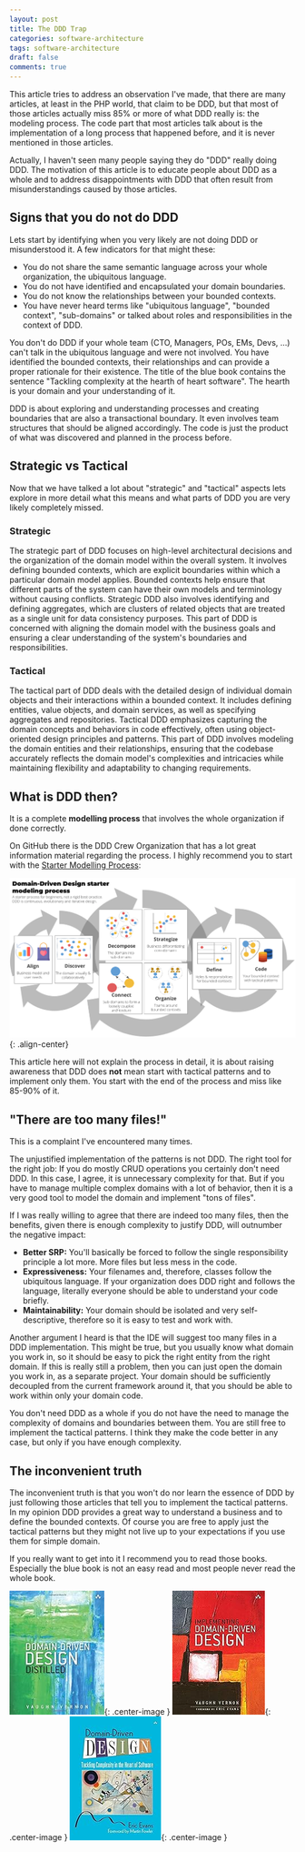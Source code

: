 ```yaml
---
layout: post
title: The DDD Trap
categories: software-architecture
tags: software-architecture
draft: false
comments: true
---
```


This article tries to address an observation I've made, that there are many articles, at least in the PHP world, that claim to be DDD, but that most of those articles actually miss 85% or more of what DDD really is: the modeling process. The code part that most articles talk about is the implementation of a long process that happened before, and it is never mentioned in those articles.

Actually, I haven't seen many people saying they do "DDD" really doing DDD. The motivation of this article is to educate people about DDD as a whole and to address disappointments with DDD that often result from misunderstandings caused by those articles.

## Signs that you do not do DDD

Lets start by identifying when you very likely are not doing DDD or misunderstood it. A few indicators for that might these:

* You do not share the same semantic language across your whole organization, the ubiquitous language.
* You do not have identified and encapsulated your domain boundaries.
* You do not know the relationships between your bounded contexts.
* You have never heard terms like "ubiquitous language", "bounded context", "sub-domains" or talked about roles and responsibilities in the context of DDD.

You don't do DDD if your whole team (CTO, Managers, POs, EMs, Devs, ...) can't talk in the ubiquitous language and were not involved. You have identified the bounded contexts, their relationships and can provide a proper rationale for their existence. The title of the blue book contains the sentence "Tackling complexity at the hearth of heart software". The hearth is your domain and your understanding of it.

DDD is about exploring and understanding processes and creating boundaries that are also a transactional boundary. It even involves team structures that should be aligned accordingly. The code is just the product of what was discovered and planned in the process before.

## Strategic vs Tactical

Now that we have talked a lot about "strategic" and "tactical" aspects lets explore in more detail what this means and what parts of DDD you are very likely completely missed.

### Strategic

The strategic part of DDD focuses on high-level architectural decisions and the organization of the domain model within the overall system. It involves defining bounded contexts, which are explicit boundaries within which a particular domain model applies. Bounded contexts help ensure that different parts of the system can have their own models and terminology without causing conflicts. Strategic DDD also involves identifying and defining aggregates, which are clusters of related objects that are treated as a single unit for data consistency purposes. This part of DDD is concerned with aligning the domain model with the business goals and ensuring a clear understanding of the system's boundaries and responsibilities.

### Tactical

The tactical part of DDD deals with the detailed design of individual domain objects and their interactions within a bounded context. It includes defining entities, value objects, and domain services, as well as specifying aggregates and repositories. Tactical DDD emphasizes capturing the domain concepts and behaviors in code effectively, often using object-oriented design principles and patterns. This part of DDD involves modeling the domain entities and their relationships, ensuring that the codebase accurately reflects the domain model's complexities and intricacies while maintaining flexibility and adaptability to changing requirements.

## What is DDD then?

It is a complete **modelling process** that involves the whole organization if done correctly.

On GitHub there is the DDD Crew Organization that has a lot great information material regarding the process. I highly recommend you to start with the [Starter Modelling Process](https://github.com/ddd-crew/ddd-starter-modelling-process):

![DDD Process Diagram](/assets/images/ddd-starter-modelling-process-colored.png){: .align-center}

This article here will not explain the process in detail, it is about raising awareness that DDD does **not** mean start with tactical patterns and to implement only them. You start with the end of the process and miss like 85-90% of it.

## "There are too many files!"

This is a complaint I've encountered many times.

The unjustified implementation of the patterns is not DDD. The right tool for the right job: If you do mostly CRUD operations you certainly don't need DDD. In this case, I agree, it is unnecessary complexity for that. But if you have to manage multiple complex domains with a lot of behavior, then it is a very good tool to model the domain and implement "tons of files".

If I was really willing to agree that there are indeed too many files, then the benefits, given there is enough complexity to justify DDD, will outnumber the negative impact:

* **Better SRP:** You'll basically be forced to follow the single responsibility principle a lot more. More files but less mess in the code.
* **Expressiveness:** Your filenames and, therefore, classes follow the ubiquitous language. If your organization does DDD right and follows the language, literally everyone should be able to understand your code briefly.
* **Maintainability:** Your domain should be isolated and very self-descriptive, therefore so it is easy to test and work with.

Another argument I heard is that the IDE will suggest too many files in a DDD implementation. This might be true, but you usually know what domain you work in, so it should be easy to pick the right entity from the right domain. If this is really still a problem, then you can just open the domain you work in, as a separate project. Your domain should be sufficiently decoupled from the current framework around it, that you should be able to work within only your domain code.

You don't need DDD as a whole if you do not have the need to manage the complexity of domains and boundaries between them. You are still free to implement the tactical patterns. I think they make the code better in any case, but only if you have enough complexity.

## The inconvenient truth

The inconvenient truth is that you won't do nor learn the essence of DDD by just following those articles that tell you to implement the tactical patterns. In my opinion DDD provides a great way to understand a business and to define the bounded contexts. Of course you are free to apply just the tactical patterns but they might not live up to your expectations if you use them for simple domain.

If you really want to get into it I recommend you to read those books. Especially the blue book is not an easy read and most people never read the whole book.

[![Validation through the Layers Diagram](/assets/images/books/ddd-distilled.jpg)](https://www.amazon.de/-/en/dp/0134434420){: .center-image } [![Implementing Domain-Driven Design](/assets/images/books/implementing-ddd.jpg)](https://www.amazon.de/-/en/dp/0321834577){: .center-image } [![Domain-Driven Design: Tackling Complexity in the Heart of Software](/assets/images/books/ddd-eric-evans.jpg)](https://www.amazon.de/-/en/dp/0321125215){: .center-image }

